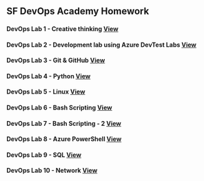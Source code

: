 ## SF DevOps Academy Homework

#### DevOps Lab 1 - Creative thinking [View](https://github.com/darevski1/homework/tree/main/DevOps%20Lab%201%20-%20Creative%20thinking)

#### DevOps Lab 2 - Development lab using Azure DevTest Labs [View](https://github.com/darevski1/homework/tree/main/DevOps%20Lab%202%20-%20Development%20lab%20using%20Azure%20DevTest%20Labs)

#### DevOps Lab 3 - Git & GitHub [View](https://github.com/darevski1/homework/tree/main/DevOps%20Lab%203%20-%20Git%20%26%20GitHub)

#### DevOps Lab 4 - Python [View](https://github.com/darevski1/homework/tree/main/DevOps%20Lab%204%20-%20Python)

#### DevOps Lab 5 - Linux [View](https://github.com/darevski1/homework/tree/main/DevOps%20Lab%205%20-%20Linux)

#### DevOps Lab 6 - Bash Scripting [View](https://github.com/darevski1/homework/tree/main/DevOps%20Lab%206%20-%20Bash%20Scripting)

#### DevOps Lab 7 - Bash Scripting - 2 [View](https://github.com/darevski1/homework/tree/main/DevOps%20Lab%207%20-%20Bash%20Scripting%20-%202)


#### DevOps Lab 8 - Azure PowerShell [View]()

#### DevOps Lab 9 - SQL [View]()

#### DevOps Lab 10 - Network [View]()